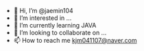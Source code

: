 - 👋 Hi, I’m @jaemin104
- 👀 I’m interested in ...
- 🌱 I’m currently learning JAVA
- 💞️ I’m looking to collaborate on ...
- 📫 How to reach me kjm041107@naver.com

<!---
jaemin104/jaemin104 is a ✨ special ✨ repository because its `README.md` (this file) appears on your GitHub profile.
You can click the Preview link to take a look at your changes.
--->

